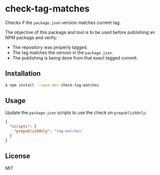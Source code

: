 # check-tag-matches

Checks if the `package.json` version matches current tag.

The objective of this package and tool is to be used before publishing an NPM package and verify:

- The repository was properly tagged.
- The tag matches the version in the `package.json`.
- The publishing is being done from that exact tagged commit.

## Installation

```bash
$ npm install --save-dev check-tag-matches
```

## Usage

Update the `package.json` scripts to use the check on `prepublishOnly`:

```json
{
  "scripts": {
    "prepublishOnly": "tag-matches"
  }
}
```

## License

MIT
